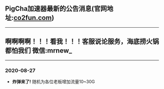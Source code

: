 ## PigCha加速器最新的公告消息(官网地址:[co2fun.com](co2fun.com))
***
## 啊啊啊啊！！！看我！！！客服说论服务，海底捞火锅都怕我们 微信:mrnew_
***
### **2020-08-27**
- **炸弹来了!** 随机为各位老板增加流量10~30G
